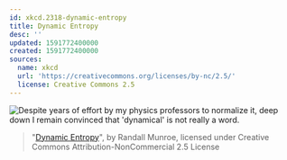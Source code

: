 ```yaml
---
id: xkcd.2318-dynamic-entropy
title: Dynamic Entropy
desc: ''
updated: 1591772400000
created: 1591772400000
sources:
  name: xkcd
  url: 'https://creativecommons.org/licenses/by-nc/2.5/'
  license: Creative Commons 2.5
---
```

![Despite years of effort by my physics professors to normalize it, deep down I remain convinced that 'dynamical' is not really a word.](https://imgs.xkcd.com/comics/dynamic_entropy.png)
> "[Dynamic Entropy](https://xkcd.com/2318/)", by Randall Munroe, licensed under Creative Commons Attribution-NonCommercial 2.5 License
